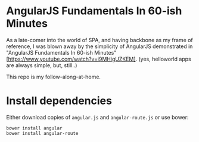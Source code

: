 AngularJS Fundamentals In 60-ish Minutes
========================================

As a late-comer into the world of SPA, and having backbone as my frame of reference, I was blown away by the simplicity of AngularJS demonstrated in "AngularJS Fundamentals In 60-ish Minutes" [https://www.youtube.com/watch?v=i9MHigUZKEM].  (yes, helloworld apps are always simple, but, still..)

This repo is my follow-along-at-home.

Install dependencies
====================
Either download copies of `angular.js` and `angular-route.js` or use bower:

```
bower install angular
bower install angular-route
```
